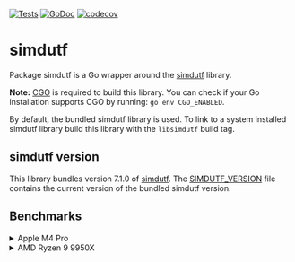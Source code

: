 [![Tests](https://github.com/charlievieth/simdutf/actions/workflows/test.yml/badge.svg)](https://github.com/charlievieth/simdutf/actions/workflows/test.yml)
[![GoDoc](https://img.shields.io/badge/godoc-reference-blue.svg)](https://pkg.go.dev/github.com/charlievieth/simdutf@master)
[![codecov](https://codecov.io/gh/charlievieth/simdutf/graph/badge.svg?token=66ZMOXC3F9)](https://codecov.io/gh/charlievieth/simdutf)

# simdutf

Package simdutf is a Go wrapper around the [simdutf](https://github.com/simdutf/simdutf/)
library.

**Note:** [CGO](https://go.dev/wiki/cgo) is required to build this library.
You can check if your Go installation supports CGO by running: `go env CGO_ENABLED`.

By default, the bundled simdutf library is used. To link to a system installed
simdutf library build this library with the `libsimdutf` build tag.

## simdutf version

This library bundles version 7.1.0 of [simdutf](https://github.com/simdutf/simdutf/).
The [SIMDUTF_VERSION](./SIMDUTF_VERSION) file contains the current version of
the bundled simdutf version.

## Benchmarks

<details>
<summary>Apple M4 Pro</summary>

```
goos: darwin
goarch: arm64
pkg: github.com/charlievieth/simdutf
cpu: Apple M4 Pro

BenchmarkValid/ASCII/10           3.448 ns/op      2900.58 MB/s
BenchmarkValid/ASCII/32           3.670 ns/op      8720.07 MB/s
BenchmarkValid/ASCII/64           4.555 ns/op      14049.86 MB/s
BenchmarkValid/ASCII/128          30.23 ns/op      4234.37 MB/s
BenchmarkValid/ASCII/256          30.84 ns/op      8301.91 MB/s
BenchmarkValid/ASCII/512          32.43 ns/op      15787.08 MB/s
BenchmarkValid/ASCII/4K           61.07 ns/op      67067.36 MB/s
BenchmarkValid/ASCII/16K          168.7 ns/op      97117.82 MB/s
BenchmarkValid/ASCII/4M           41620 ns/op      100776.48 MB/s
BenchmarkValid/ASCII/64M          818370 ns/op     82003.04 MB/s
BenchmarkValid/MostlyASCII/10     5.760 ns/op      1736.00 MB/s
BenchmarkValid/MostlyASCII/32     14.29 ns/op      2239.25 MB/s
BenchmarkValid/MostlyASCII/64     25.89 ns/op      2471.84 MB/s
BenchmarkValid/MostlyASCII/128    32.37 ns/op      3954.28 MB/s
BenchmarkValid/MostlyASCII/256    33.27 ns/op      7694.38 MB/s
BenchmarkValid/MostlyASCII/512    36.46 ns/op      14043.92 MB/s
BenchmarkValid/MostlyASCII/4K     84.97 ns/op      48203.90 MB/s
BenchmarkValid/MostlyASCII/16K    249.4 ns/op      65706.04 MB/s
BenchmarkValid/MostlyASCII/4M     62598 ns/op      67004.03 MB/s
BenchmarkValid/MostlyASCII/64M    988549 ns/op     67886.23 MB/s
BenchmarkValid/Japanese/10        5.830 ns/op      1715.19 MB/s
BenchmarkValid/Japanese/32        14.69 ns/op      2178.73 MB/s
BenchmarkValid/Japanese/64        26.63 ns/op      2403.41 MB/s
BenchmarkValid/Japanese/128       34.35 ns/op      3726.50 MB/s
BenchmarkValid/Japanese/256       40.39 ns/op      6338.72 MB/s
BenchmarkValid/Japanese/512       58.29 ns/op      8783.84 MB/s
BenchmarkValid/Japanese/4K        317.5 ns/op      12899.32 MB/s
BenchmarkValid/Japanese/16K       1204 ns/op       13603.54 MB/s
BenchmarkValid/Japanese/4M        305288 ns/op     13738.83 MB/s
BenchmarkValid/Japanese/64M       4842601 ns/op    13858.02 MB/s
BenchmarkIsASCII/10               2.483 ns/op      4027.34 MB/s
BenchmarkIsASCII/32               2.979 ns/op      10740.36 MB/s
BenchmarkIsASCII/64               3.859 ns/op      16585.18 MB/s
BenchmarkIsASCII/128              6.656 ns/op      19230.76 MB/s
BenchmarkIsASCII/256              11.96 ns/op      21408.87 MB/s
BenchmarkIsASCII/512              22.41 ns/op      22845.88 MB/s
BenchmarkIsASCII/4K               56.23 ns/op      72838.62 MB/s
BenchmarkIsASCII/16K              150.5 ns/op      108835.26 MB/s
BenchmarkIsASCII/4M               43032 ns/op      97468.37 MB/s
BenchmarkIsASCII/64M              766867 ns/op     87510.49 MB/s
```

</details>

<details>
<summary>AMD Ryzen 9 9950X</summary>

```
goos: linux
goarch: amd64
pkg: github.com/charlievieth/simdutf
cpu: AMD Ryzen 9 9950X 16-Core Processor

BenchmarkValid/ASCII/10           2.962 ns/op      3376.02 MB/s
BenchmarkValid/ASCII/32           3.294 ns/op      9715.53 MB/s
BenchmarkValid/ASCII/64           26.36 ns/op      2427.49 MB/s
BenchmarkValid/ASCII/128          27.18 ns/op      4708.65 MB/s
BenchmarkValid/ASCII/256          26.13 ns/op      9797.32 MB/s
BenchmarkValid/ASCII/512          28.50 ns/op      17966.39 MB/s
BenchmarkValid/ASCII/4K           44.88 ns/op      91274.24 MB/s
BenchmarkValid/ASCII/16K          112.0 ns/op      146231.88 MB/s
BenchmarkValid/ASCII/4M           29763 ns/op      140923.76 MB/s
BenchmarkValid/ASCII/64M          865934 ns/op     77498.81 MB/s
BenchmarkValid/MostlyASCII/10     5.511 ns/op      1814.40 MB/s
BenchmarkValid/MostlyASCII/32     17.52 ns/op      1826.35 MB/s
BenchmarkValid/MostlyASCII/64     28.83 ns/op      2220.09 MB/s
BenchmarkValid/MostlyASCII/128    25.99 ns/op      4925.02 MB/s
BenchmarkValid/MostlyASCII/256    28.39 ns/op      9016.97 MB/s
BenchmarkValid/MostlyASCII/512    30.72 ns/op      16664.88 MB/s
BenchmarkValid/MostlyASCII/4K     52.25 ns/op      78390.60 MB/s
BenchmarkValid/MostlyASCII/16K    144.3 ns/op      113534.30 MB/s
BenchmarkValid/MostlyASCII/4M     34517 ns/op      121512.83 MB/s
BenchmarkValid/MostlyASCII/64M    897078 ns/op     74808.30 MB/s
BenchmarkValid/Japanese/10        5.361 ns/op      1865.23 MB/s
BenchmarkValid/Japanese/32        17.81 ns/op      1796.73 MB/s
BenchmarkValid/Japanese/64        26.87 ns/op      2381.91 MB/s
BenchmarkValid/Japanese/128       27.53 ns/op      4648.68 MB/s
BenchmarkValid/Japanese/256       29.91 ns/op      8558.51 MB/s
BenchmarkValid/Japanese/512       33.82 ns/op      15139.06 MB/s
BenchmarkValid/Japanese/4K        111.3 ns/op      36799.37 MB/s
BenchmarkValid/Japanese/16K       388.8 ns/op      42140.47 MB/s
BenchmarkValid/Japanese/4M        92143 ns/op      45519.42 MB/s
BenchmarkValid/Japanese/64M       1661231 ns/op    40397.06 MB/s
BenchmarkIsASCII/10               2.272 ns/op      4402.11 MB/s
BenchmarkIsASCII/32               2.403 ns/op      13317.69 MB/s
BenchmarkIsASCII/64               3.452 ns/op      18542.17 MB/s
BenchmarkIsASCII/128              6.105 ns/op      20964.92 MB/s
BenchmarkIsASCII/256              10.90 ns/op      23491.01 MB/s
BenchmarkIsASCII/512              20.63 ns/op      24819.66 MB/s
BenchmarkIsASCII/4K               39.73 ns/op      103086.84 MB/s
BenchmarkIsASCII/16K              106.9 ns/op      153207.23 MB/s
BenchmarkIsASCII/4M               28989 ns/op      144686.87 MB/s
BenchmarkIsASCII/64M              805979 ns/op     83263.84 MB/s
```

</details>
